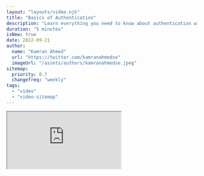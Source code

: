 ```yaml
---
layout: "layouts/video.njk"
title: "Basics of Authentication"
description: "Learn everything you need to know about authentication with this Authentication Series"
duration: "5 minutes"
isNew: true
date: 2022-09-21
author:
  name: "Kamran Ahmed"
  url: "https://twitter.com/kamranahmedse"
  imageUrl: "/assets/authors/kamranahmedse.jpeg"
sitemap:
  priority: 0.7
  changefreq: "weekly"
tags:
  - "video"
  - "video-sitemap"
---
```


<iframe class="w-full aspect-video mb-5" src="https://www.youtube.com/embed/Mcyt9SrZT6g" title="Basics of Authentication"></iframe>

